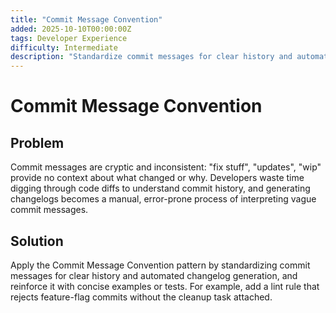 ```yaml
---
title: "Commit Message Convention"
added: 2025-10-10T00:00:00Z
tags: Developer Experience
difficulty: Intermediate
description: "Standardize commit messages for clear history and automated changelog generation."
---
```

# Commit Message Convention

## Problem

Commit messages are cryptic and inconsistent: "fix stuff", "updates", "wip" provide no context about what changed or why. Developers waste time digging through code diffs to understand commit history, and generating changelogs becomes a manual, error-prone process of interpreting vague commit messages.

## Solution

Apply the Commit Message Convention pattern by standardizing commit messages for clear history and automated changelog generation, and reinforce it with concise examples or tests. For example, add a lint rule that rejects feature-flag commits without the cleanup task attached.
